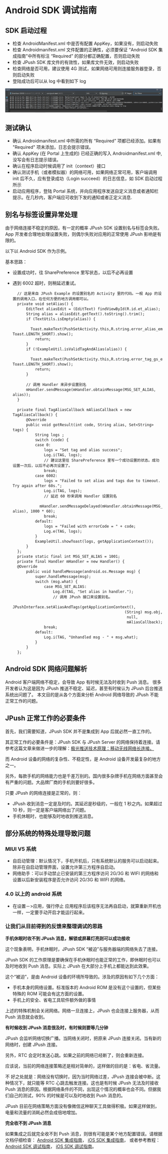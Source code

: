 # Android SDK 调试指南

## SDK 启动过程

+ 检查 AndroidManifest.xml 中是否有配置 AppKey，如果没有，则启动失败
+ 检查 Androidmanifest.xml 文件配置的正确性，必须要保证 “Android SDK 集成指南”中所有标注 “Required” 的部分都正确配置，否则启动失败
+ 检查 JPush SDK 库文件的有效性，如果库文件无效，则启动失败
+ 检查网络是否可用，建议使用 4G 测试，如果网络可用则连接服务器登录，否则启动失败
+ 登陆成功后可以从 log 中看到如下 log

![](../image/jpush1.png)

## 测试确认

+ 确认 Androidmanifest.xml 中所需的所有 “Required” 项都已经添加。如果有 "Required" 项未添加，日志会提示错误。
+ 确认 AppKey (在 Portal 上生成的) 已经正确的写入 Androidmanifest.xml 中,没写会有日志提示错误。
+ 确认在程序启动时候调用了 init（context）接口
+ 确认测试手机（或者模拟器）的网络可用，如果网络正常可用，客户端调用 init 后不久，应有登录成功（Login succeed）的日志信息，如 SDK 启动过程所示
+ 启动应用程序，登陆 Portal 系统，并向应用程序发送自定义消息或者通知栏提示。在几秒内，客户端应可收到下发的通知或者正定义消息.



## 别名与标签设置异常处理

由于网络连接不稳定的原因，有一定的概率 JPush SDK 设置别名与标签会失败。
App 开发者合理地处理设置失败，则偶尔失败对应用的正常使用 JPush 影响是有限的。

以下以 Android SDK 作为示例。

基本思路：

+ 设置成功时，往 SharePreference 里写状态，以后不必再设置
+ 遇到 6002 超时，则稍延迟重试。


		// 这是来自 JPush Example 的设置别名的 Activity 里的代码。一般 App 的设置的调用入口，在任何方便的地方调用都可以。
		private void setAlias() {
		    EditText aliasEdit = (EditText) findViewById(R.id.et_alias);
		    String alias = aliasEdit.getText().toString().trim();
		    if (TextUtils.isEmpty(alias)) {
		        Toast.makeText(PushSetActivity.this,R.string.error_alias_empty, Toast.LENGTH_SHORT).show();
		        return;
		    }
		    if (!ExampleUtil.isValidTagAndAlias(alias)) {
		        Toast.makeText(PushSetActivity.this,R.string.error_tag_gs_empty, Toast.LENGTH_SHORT).show();
		        return;
		    }

		    // 调用 Handler 来异步设置别名
		    mHandler.sendMessage(mHandler.obtainMessage(MSG_SET_ALIAS, alias));
		}

		private final TagAliasCallback mAliasCallback = new TagAliasCallback() {
		    @Override
		    public void gotResult(int code, String alias, Set<String> tags) {
		        String logs ;
		        switch (code) {
		        case 0:
		            logs = "Set tag and alias success";
		            Log.i(TAG, logs);
		            // 建议这里往 SharePreference 里写一个成功设置的状态。成功设置一次后，以后不必再次设置了。
		            break;
		        case 6002:
		            logs = "Failed to set alias and tags due to timeout. Try again after 60s.";
		            Log.i(TAG, logs);
		            // 延迟 60 秒来调用 Handler 设置别名
		            mHandler.sendMessageDelayed(mHandler.obtainMessage(MSG_SET_ALIAS, alias), 1000 * 60);
		            break;
		        default:
		            logs = "Failed with errorCode = " + code;
		            Log.e(TAG, logs);
		        }
		        ExampleUtil.showToast(logs, getApplicationContext());
		    }
		};
		private static final int MSG_SET_ALIAS = 1001;
		private final Handler mHandler = new Handler() {
		@Override
		    public void handleMessage(android.os.Message msg) {
		        super.handleMessage(msg);
		        switch (msg.what) {
		        	case MSG_SET_ALIAS:
		        		Log.d(TAG, "Set alias in handler.");
		                // 调用 JPush 接口来设置别名。
		            	JPushInterface.setAliasAndTags(getApplicationContext(),
		            							        (String) msg.obj,
		            							         null,
		            							         mAliasCallback);
		            break;
		        default:
		            Log.i(TAG, "Unhandled msg - " + msg.what);
		        }
		    }		        				        
		};


## Android SDK 网络问题解析

Android 客户端网络不稳定，会导致 App 有时候无法及时收到 Push 消息。
很多开发者认为这是因为 JPush 推送不稳定、延迟，甚至有时候认为 JPush 后台推送系统出问题了。
本文目的是从各个方面来分析 Android 网络导致的 JPush 不能正常工作的问题。

## JPush 正常工作的必要条件

首先，我们需要知道，JPush SDK  并不是集成到 App 后就必然一直工作的。

其正常工作的必要条件是：JPush SDK 与 JPush Server 的网络保持着连接。请参考这篇文章来做进一步的理解：[极光推送技术原理：移动无线网络长连接。](http://blog.jiguang.cn/jpush_wireless_push_principle/)

而 Android 设备的网络的复杂性、不稳定性，是 Android 设备开发最复杂的地方之一。

另外，每款手机的网络能力也是千差万别的。国内很多杂牌手机在网络方面甚至会有严重的问题。大品牌厂商的手机则要好很多。

只要 JPush 的网络连接是正常的，则：

+ JPush 收到消息一定是及时的。其延迟是秒级的，一般在 1 秒之内。如果超过 10 秒，则一定是客户端网络出了问题。
+ 手机休眠时，也能够及时地收到推送消息。

## 部分系统的特殊处理导致问题

### MIUI V5 系统

+ 自启动管理：默认情况下，手机开机后，只有系统默认的服务可以启动起来。除非在自启动管理界面，设置允许第三方程序自启动。
+ 网络助手：可以手动禁止已安装的第三方程序访问 2G/3G 和 WIFI 的网络和设置以后新安装程序是否允许访问 2G/3G 和 WIFI 的网络。


### 4.0 以上的 android 系统

+ 在设置－>应用，强行停止 应用程序后该程序无法再自启动，就算重新开机也一样，一定要手动开启才能运行起来。

### 让我们从目前得到的反馈来整理调试的思路

**手机休眠时收不到 JPush 消息，解锁或屏幕灯亮则可以成功接收**

这个现象表明，手机休眠时，JPush SDK “被迫”与服务器端的网络失去了连接。

JPush SDK 的工作原理是要确保在手机休眠时也能正常的工作，即休眠时也可以及时地收到 Push 消息。实际上 JPush 在大部分上手机上都能达到此效果。

这个“被迫”，是由 Android 设备的环境所导致的。涉及的原因有如下几个方面：

+ 手机本身的网络设置。标准版本的 Android ROM 是没有这个设置的，但某些特殊的 ROM 可能会有这方面的设置。
+ 手机上的安全、省电工具软件额外做的事情

上述的特殊机制会关闭网络。网络一旦连接上，JPush 也会连接上服务器，从而 Push 消息就会收到。

**有时候收到 JPush 消息很及时，有时候则要等几分钟**

JPush 会监听网络切换广播。当网络关闭时，把原来 JPush 连接关闭。当有新的网络时，创建 JPush 连接。

另外，RTC 会定时发送心跳。如果之前的网络已经断了，则会重新连接。

应该说，当前的网络连接策略还是相对简单的，这样做的目的是：省电、省流量。

不 好之处就是：网络没有切换时，因为当时网络过差，JPush 连接会被中断。这种情况下，就只能等 RTC 心跳去触发连接。这也是有时候 JPush 无法及时接收 Push 消息的原因。根据网络条件的不同，出现这个情况的概率也会不同。但据我们自己的测试，90% 的时候是可以及时地收到 Push 消息的。

JPush 目前在网络策略方面没有像微信这种聊天工具做得积极。如果这样做到，电量和流量的消耗必然会成倍地增加。

**完全收不到 JPush 消息**

如果集成之后就完全收不到 Push 消息，则很有可能是某个地方配置错误。请根据文档仔细检查：
[Android SDK 集成指南](https://docs.jiguang.cn/jpush/client/Android/android_guide/)，
[iOS SDK 集成指南](https://docs.jiguang.cn/jpush/client/iOS/ios_guide_new/)，
或者参考教程：
[Android SDK 调试指南](https://docs.jiguang.cn/jpush/client/Android/android_debug_guide/)，
[iOS SDK 调试指南](https://docs.jiguang.cn/jpush/client/iOS/ios_debug_guide/)。


